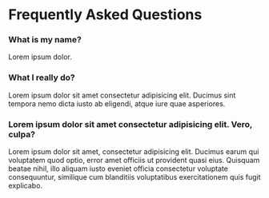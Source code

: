 

# Frequently Asked Questions

### What is my name?
Lorem ipsum dolor.

### What I really do?
Lorem ipsum dolor sit amet consectetur adipisicing elit. Ducimus sint tempora nemo dicta iusto ab eligendi, atque iure quae asperiores.

### Lorem ipsum dolor sit amet consectetur adipisicing elit. Vero, culpa?
Lorem ipsum dolor sit amet, consectetur adipisicing elit. Ducimus earum qui voluptatem quod optio, error amet officiis ut provident quasi eius. Quisquam beatae nihil, illo aliquam iusto eveniet officia consectetur voluptate consequuntur, similique cum blanditiis voluptatibus exercitationem quis fugit explicabo.